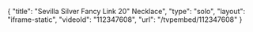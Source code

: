 {
    "title": "Sevilla Silver Fancy Link 20\" Necklace",
    "type": "solo",
    "layout": "iframe-static",
    "videoId": "112347608",
    "url": "\/tvpembed\/112347608"
}